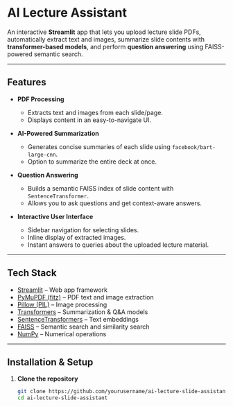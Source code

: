 # AI Lecture Assistant

An interactive **Streamlit** app that lets you upload lecture slide PDFs, automatically extract text and images, summarize slide contents with **transformer-based models**, and perform **question answering** using FAISS-powered semantic search.

---

## Features

- **PDF Processing**  
  - Extracts text and images from each slide/page.  
  - Displays content in an easy-to-navigate UI.  

- **AI-Powered Summarization**  
  - Generates concise summaries of each slide using `facebook/bart-large-cnn`.  
  - Option to summarize the entire deck at once.  

- **Question Answering**  
  - Builds a semantic FAISS index of slide content with `SentenceTransformer`.  
  - Allows you to ask questions and get context-aware answers.  

- **Interactive User Interface**  
  - Sidebar navigation for selecting slides.  
  - Inline display of extracted images.  
  - Instant answers to queries about the uploaded lecture material.  

---

## Tech Stack

- [Streamlit](https://streamlit.io/) – Web app framework  
- [PyMuPDF (fitz)](https://pymupdf.readthedocs.io/) – PDF text and image extraction  
- [Pillow (PIL)](https://pillow.readthedocs.io/) – Image processing  
- [Transformers](https://huggingface.co/transformers/) – Summarization & Q&A models  
- [SentenceTransformers](https://www.sbert.net/) – Text embeddings  
- [FAISS](https://faiss.ai/) – Semantic search and similarity search  
- [NumPy](https://numpy.org/) – Numerical operations  

---

## Installation & Setup

1. **Clone the repository**  
   ```bash
   git clone https://github.com/yourusername/ai-lecture-slide-assistant.git
   cd ai-lecture-slide-assistant

